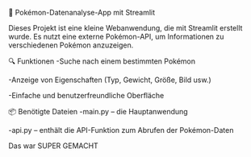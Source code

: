 🐾 Pokémon-Datenanalyse-App mit Streamlit

Dieses Projekt ist eine kleine Webanwendung, die mit Streamlit erstellt wurde. Es nutzt eine externe Pokémon-API, um Informationen zu verschiedenen Pokémon anzuzeigen.

🔍 Funktionen
-Suche nach einem bestimmten Pokémon

-Anzeige von Eigenschaften (Typ, Gewicht, Größe, Bild usw.)

-Einfache und benutzerfreundliche Oberfläche

📦 Benötigte Dateien
-main.py – die Hauptanwendung

-api.py – enthält die API-Funktion zum Abrufen der Pokémon-Daten

Das war SUPER GEMACHT
